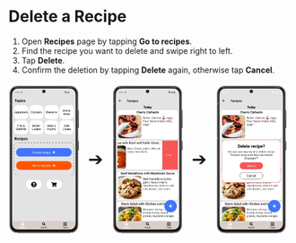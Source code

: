 # Delete a Recipe

1. Open **Recipes** page by tapping **Go to recipes**.
2. Find the recipe you want to delete and swipe right to left.
3. Tap **Delete**.
4. Confirm the deletion by tapping **Delete** again, otherwise tap **Cancel**.

<div style="display: flex; gap: 16px; align-items: center;">
  <img src="img/main_screen.webp" style="width:25%; vertical-align: middle;">
  <span style="font-size: 2rem; vertical-align: middle;">➔</span>
  <img src="img/recipe_list_2.webp" style="width:25%; vertical-align: middle;">
  <span style="font-size: 2rem; vertical-align: middle;">➔</span>
  <img src="img/recipe_list_3.webp" style="width:25%; vertical-align: middle;">
</div>
